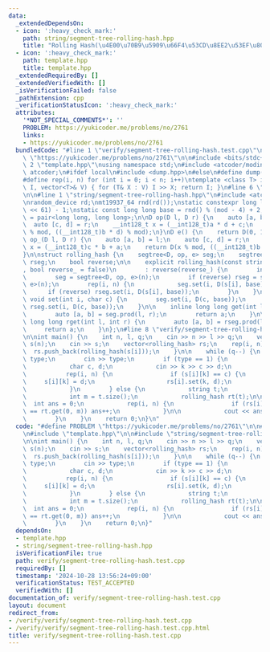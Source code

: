 ```yaml
---
data:
  _extendedDependsOn:
  - icon: ':heavy_check_mark:'
    path: string/segment-tree-rolling-hash.hpp
    title: "Rolling Hash(\u4E00\u70B9\u5909\u66F4\u53CD\u8EE2\u53EF\u80FD)"
  - icon: ':heavy_check_mark:'
    path: template.hpp
    title: template.hpp
  _extendedRequiredBy: []
  _extendedVerifiedWith: []
  _isVerificationFailed: false
  _pathExtension: cpp
  _verificationStatusIcon: ':heavy_check_mark:'
  attributes:
    '*NOT_SPECIAL_COMMENTS*': ''
    PROBLEM: https://yukicoder.me/problems/no/2761
    links:
    - https://yukicoder.me/problems/no/2761
  bundledCode: "#line 1 \"verify/segment-tree-rolling-hash.test.cpp\"\n#define PROBLEM\
    \ \"https://yukicoder.me/problems/no/2761\"\n\n#include <bits/stdc++.h>\n\n#line\
    \ 2 \"template.hpp\"\nusing namespace std;\n#include <atcoder/modint>\nusing namespace\
    \ atcoder;\n#ifdef local\n#include <dump.hpp>\n#else\n#define dump(...)\n#endif\n\
    #define rep(i, n) for (int i = 0; i < n; i++)\ntemplate <class T> istream& operator>>(istream&\
    \ I, vector<T>& V) { for (T& X : V) I >> X; return I; }\n#line 6 \"verify/segment-tree-rolling-hash.test.cpp\"\
    \n\n#line 1 \"string/segment-tree-rolling-hash.hpp\"\n#include <atcoder/segtree>\n\
    \nrandom_device rd;\nmt19937_64 rnd(rd());\nstatic constexpr long long mod = (1LL\
    \ << 61) - 1;\nstatic const long long base = rnd() % (mod - 4) + 2;\n\nusing D\
    \ = pair<long long, long long>;\n\nD op(D l, D r) {\n    auto [a, b] = l;\n  \
    \  auto [c, d] = r;\n    __int128_t x = (__int128_t)a * d + c;\n    return D(x\
    \ % mod, ((__int128_t)b * d) % mod);\n}\nD e() {\n    return D(0, 1);\n}\n\nD\
    \ op_(D l, D r) {\n    auto [a, b] = l;\n    auto [c, d] = r;\n    __int128_t\
    \ x = (__int128_t)c * b + a;\n    return D(x % mod, ((__int128_t)b * d) % mod);\n\
    }\n\nstruct rolling_hash {\n    segtree<D, op, e> seg;\n    segtree<D, op_, e>\
    \ rseg;\n    bool reverse;\n\n    explicit rolling_hash(const string &s = \"\"\
    , bool reverse_ = false)\n        : reverse(reverse_) {\n        int n = s.size();\n\
    \        seg = segtree<D, op, e>(n);\n        if (reverse) rseg = segtree<D, op_,\
    \ e>(n);\n        rep(i, n) {\n            seg.set(i, D(s[i], base));\n      \
    \      if (reverse) rseg.set(i, D(s[i], base));\n        }\n    }\n\n    inline\
    \ void set(int i, char c) {\n        seg.set(i, D(c, base));\n        if (reverse)\
    \ rseg.set(i, D(c, base));\n    }\n\n    inline long long get(int l, int r) {\n\
    \        auto [a, b] = seg.prod(l, r);\n        return a;\n    }\n\n    inline\
    \ long long rget(int l, int r) {\n        auto [a, b] = rseg.prod(l, r);\n   \
    \     return a;\n    }\n};\n#line 8 \"verify/segment-tree-rolling-hash.test.cpp\"\
    \n\nint main() {\n    int n, l, q;\n    cin >> n >> l >> q;\n    vector<string>\
    \ s(n);\n    cin >> s;\n    vector<rolling_hash> rs;\n    rep(i, n) {\n      \
    \  rs.push_back(rolling_hash(s[i]));\n    }\n\n    while (q--) {\n        int\
    \ type;\n        cin >> type;\n        if (type == 1) {\n            int k;\n\
    \            char c, d;\n            cin >> k >> c >> d;\n            k--;\n \
    \           rep(i, n) {\n                if (s[i][k] == c) {\n               \
    \     s[i][k] = d;\n                    rs[i].set(k, d);\n                }\n\
    \            }\n        } else {\n            string t;\n            cin >> t;\n\
    \            int m = t.size();\n            rolling_hash rt(t);\n\n          \
    \  int ans = 0;\n            rep(i, n) {\n                if (rs[i].get(0, m)\
    \ == rt.get(0, m)) ans++;\n            }\n\n            cout << ans << endl;\n\
    \        }\n    }\n    return 0;\n}\n"
  code: "#define PROBLEM \"https://yukicoder.me/problems/no/2761\"\n\n#include <bits/stdc++.h>\n\
    \n#include \"template.hpp\"\n\n#include \"string/segment-tree-rolling-hash.hpp\"\
    \n\nint main() {\n    int n, l, q;\n    cin >> n >> l >> q;\n    vector<string>\
    \ s(n);\n    cin >> s;\n    vector<rolling_hash> rs;\n    rep(i, n) {\n      \
    \  rs.push_back(rolling_hash(s[i]));\n    }\n\n    while (q--) {\n        int\
    \ type;\n        cin >> type;\n        if (type == 1) {\n            int k;\n\
    \            char c, d;\n            cin >> k >> c >> d;\n            k--;\n \
    \           rep(i, n) {\n                if (s[i][k] == c) {\n               \
    \     s[i][k] = d;\n                    rs[i].set(k, d);\n                }\n\
    \            }\n        } else {\n            string t;\n            cin >> t;\n\
    \            int m = t.size();\n            rolling_hash rt(t);\n\n          \
    \  int ans = 0;\n            rep(i, n) {\n                if (rs[i].get(0, m)\
    \ == rt.get(0, m)) ans++;\n            }\n\n            cout << ans << endl;\n\
    \        }\n    }\n    return 0;\n}"
  dependsOn:
  - template.hpp
  - string/segment-tree-rolling-hash.hpp
  isVerificationFile: true
  path: verify/segment-tree-rolling-hash.test.cpp
  requiredBy: []
  timestamp: '2024-10-28 13:56:24+09:00'
  verificationStatus: TEST_ACCEPTED
  verifiedWith: []
documentation_of: verify/segment-tree-rolling-hash.test.cpp
layout: document
redirect_from:
- /verify/verify/segment-tree-rolling-hash.test.cpp
- /verify/verify/segment-tree-rolling-hash.test.cpp.html
title: verify/segment-tree-rolling-hash.test.cpp
---
```

